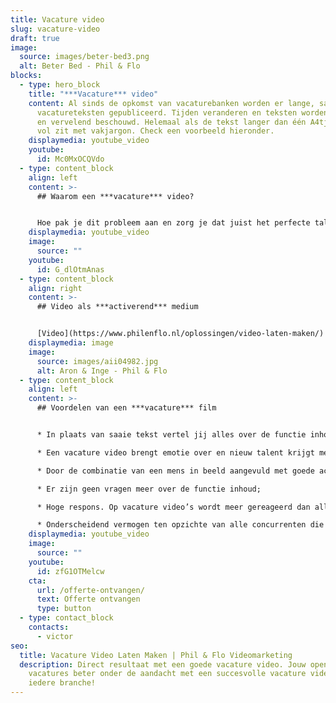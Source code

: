 ```yaml
---
title: Vacature video
slug: vacature-video
draft: true
image:
  source: images/beter-bed3.png
  alt: Beter Bed - Phil & Flo
blocks:
  - type: hero_block
    title: "***Vacature*** video"
    content: Al sinds de opkomst van vacaturebanken worden er lange, saaie
      vacatureteksten gepubliceerd. Tijden veranderen en teksten worden als saai
      en vervelend beschouwd. Helemaal als de tekst langer dan één A4tje is en
      vol zit met vakjargon. Check een voorbeeld hieronder.
    displaymedia: youtube_video
    youtube:
      id: Mc0MxOCQVdo
  - type: content_block
    align: left
    content: >-
      ## Waarom een ***vacature*** video?


      Hoe pak je dit probleem aan en zorg je dat juist het perfecte talent kiest voor jouw organisatie? Dit doe je met een **vacature video**. Een vacaturefilm brengt de juiste boodschap over met emotie. Daarnaast worden Google en YouTube steeds vaker gebruikt voor het vinden van de juiste vacature. Sterker nog [YouTube](https://www.philenflo.nl/you-tube-marketing/) is bijna de populairste zoekmachine ter wereld en geeft Google nog meer voorrang op hoogwaardige videocontent in de zoekresultaten!
    displaymedia: youtube_video
    image:
      source: ""
    youtube:
      id: G_dlOtmAnas
  - type: content_block
    align: right
    content: >-
      ## Video als ***activerend*** medium


      [Video](https://www.philenflo.nl/oplossingen/video-laten-maken/) is een activerend medium waardoor je talent activeert en attendeert op jouw boodschap. Met een vacature video kan je binnen één minuut uitleggen waar jouw organisatie voor staat en wat de functie inhoudt. Je neemt alle twijfel weg. Met jouw enthousiasme vertel je meteen waarom het zo leuk is om voor jullie te werken en kan het talent meteen proeven aan de sfeer. Daarna deel je de video op LinkedIn op adverteer je de video op de juiste doelgroep voor het allerbeste resultaat! Uiteraard helpen we je daarmee. We vertellen je ook graag meer over [virtuele employer branding tours](https://www.philenflo.nl/virtuele-tour-employer-branding/).
    displaymedia: image
    image:
      source: images/aii04982.jpg
      alt: Aron & Inge - Phil & Flo
  - type: content_block
    align: left
    content: >-
      ## Voordelen van een ***vacature*** film


      * In plaats van saaie tekst vertel jij alles over de functie inhoud;

      * Een vacature video brengt emotie over en nieuw talent krijgt meteen een gevoel met de organisatie;

      * Door de combinatie van een mens in beeld aangevuld met goede achtergrond muziek, blijft de kijker geboeid;

      * Er zijn geen vragen meer over de functie inhoud;

      * Hoge respons. Op vacature video’s wordt meer gereageerd dan alleen vacatureteksten.

      * Onderscheidend vermogen ten opzichte van alle concurrenten die ook vacatures open hebben staan.
    displaymedia: youtube_video
    image:
      source: ""
    youtube:
      id: zfG1OTMelcw
    cta:
      url: /offerte-ontvangen/
      text: Offerte ontvangen
      type: button
  - type: contact_block
    contacts:
      - victor
seo:
  title: Vacature Video Laten Maken | Phil & Flo Videomarketing
  description: Direct resultaat met een goede vacature video. Jouw openstaande
    vacatures beter onder de aandacht met een succesvolle vacature video voor
    iedere branche!
---
```

